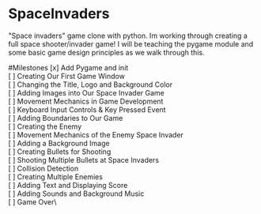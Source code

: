 # SpaceInvaders
"Space invaders" game clone with python. Im working through creating a full space shooter/invader 
game! I will be teaching the pygame module and some basic game design principles
as we walk through this.

#Milestones
[x] Add Pygame and init\
[ ] Creating Our First Game Window\
[ ] Changing the Title, Logo and Background Color\
[ ] Adding Images into Our Space Invader Game\
[ ] Movement Mechanics in Game Development\
[ ] Keyboard Input Controls & Key Pressed Event\
[ ] Adding Boundaries to Our Game\
[ ] Creating the Enemy\
[ ] Movement Mechanics of the Enemy Space Invader\
[ ] Adding a Background Image\
[ ] Creating Bullets for Shooting\
[ ] Shooting Multiple Bullets at Space Invaders\
[ ] Collision Detection\
[ ] Creating Multiple Enemies\
[ ] Adding Text and Displaying Score\
[ ] Adding Sounds and Background Music\
[ ] Game Over\
